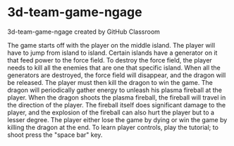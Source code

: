 # 3d-team-game-ngage
3d-team-game-ngage created by GitHub Classroom

The game starts off with the player on the middle island. The player will have to jump from island to island. Certain islands have a generator on it that feed power to the force field. To destroy the force field, the player needs to kill all the enemies that are one that specific island. When all the generators are destroyed, the force field will disappear, and the dragon will be released. The player must then kill the dragon to win the game.
The dragon will periodically gather energy to unleash his plasma fireball at the player. When the dragon shoots the plasma fireball, the fireball will travel in the direction of the player. The fireball itself does significant damage to the player, and the explosion of the fireball can also hurt the player but to a lesser degree. The player either lose the game by dying or win the game by killing the dragon at the end. To learn player controls, play the tutorial; to shoot press the "space bar" key.

